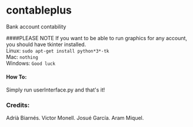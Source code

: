 contableplus
============

Bank account contability

####PLEASE NOTE
If you want to be able to run graphics for any account, you should have tkinter installed.  
Linux: `sudo apt-get install python*3*-tk`  
Mac: `nothing`  
Windows: `Good luck`  

#### How To:
Simply run userInterface.py and that's it!

### Credits:
Adrià Biarnés.
Victor Monell.
Josué García.
Aram Miquel.
